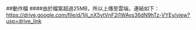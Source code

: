 ##動作檔
####由於檔案超過25MB，所以上傳至雲端，連結如下：
https://drive.google.com/file/d/1jIj_nX5ytVnF2i1WAys36dN9hTz-VYEy/view?usp=drive_link
